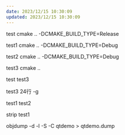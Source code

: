 ```yaml
---
date: 2023/12/15 10:30:09
updated: 2023/12/15 10:30:09
---
```


test cmake .. -DCMAKE_BUILD_TYPE=Release

test1 cmake .. -DCMAKE_BUILD_TYPE=Debug

test2 cmake .. -DCMAKE_BUILD_TYPE=Debug

test3 cmake ..

test test3

test3 24行 -g

test1 test2

strip test1

objdump -d -l -S -C qtdemo > qtdemo.dump
